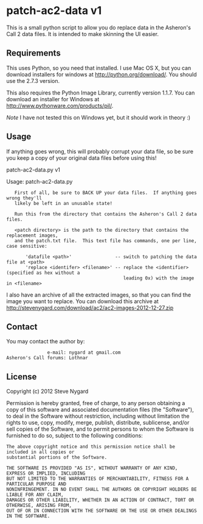patch-ac2-data v1
=================

This is a small python script to allow you do replace data in the Asheron's Call 2 data files.
It is intended to make skinning the UI easier.

Requirements
------------

This uses Python, so you need that installed.  I use Mac OS X, but you can download installers
for windows at <http://python.org/download/>.  You should use the 2.7.3 version.

This also requires the Python Image Library, currently version 1.1.7.  You can download an
installer for Windows at <http://www.pythonware.com/products/pil/>.

*Note* I have not tested this on Windows yet, but it should work in theory :)

Usage
-----

If anything goes wrong, this will probably corrupt your data file, so be sure you keep a copy
of your original data files before using this!

patch-ac2-data.py v1

Usage: patch-ac2-data.py <patch directory>


       First of all, be sure to BACK UP your data files.  If anything goes wrong they'll
       likely be left in an unusable state!

       Run this from the directory that contains the Asheron's Call 2 data files.

       <patch directory> is the path to the directory that contains the replacement images,
       and the patch.txt file.  This text file has commands, one per line, case sensitive:

           'datafile <path>'                -- switch to patching the data file at <path>
           'replace <identifer> <filename>' -- replace the <identifier> (specified as hex without a
                                               leading 0x) with the image in <filename>

I also have an archive of all the extracted images, so that you can find the image you want to
replace.  You can download this archive at <http://stevenygard.com/download/ac2/ac2-images-2012-12-27.zip>

Contact
-------

You may contact the author by:

                   e-mail: nygard at gmail.com
    Asheron's Call forums: Lothnar

License
-------

Copyright (c) 2012 Steve Nygard

Permission is hereby granted, free of charge, to any person obtaining a copy of this software and
associated documentation files (the "Software"), to deal in the Software without restriction,
including without limitation the rights to use, copy, modify, merge, publish, distribute,
sublicense, and/or sell copies of the Software, and to permit persons to whom the Software is
furnished to do so, subject to the following conditions:

    The above copyright notice and this permission notice shall be included in all copies or
    substantial portions of the Software.

    THE SOFTWARE IS PROVIDED "AS IS", WITHOUT WARRANTY OF ANY KIND, EXPRESS OR IMPLIED, INCLUDING
    BUT NOT LIMITED TO THE WARRANTIES OF MERCHANTABILITY, FITNESS FOR A PARTICULAR PURPOSE AND
    NONINFRINGEMENT. IN NO EVENT SHALL THE AUTHORS OR COPYRIGHT HOLDERS BE LIABLE FOR ANY CLAIM,
    DAMAGES OR OTHER LIABILITY, WHETHER IN AN ACTION OF CONTRACT, TORT OR OTHERWISE, ARISING FROM,
    OUT OF OR IN CONNECTION WITH THE SOFTWARE OR THE USE OR OTHER DEALINGS IN THE SOFTWARE.
